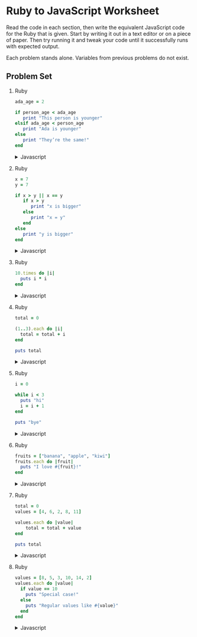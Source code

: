 # Ruby to JavaScript Worksheet
Read the code in each section, then write the equivalent JavaScript code for the Ruby that is given. Start by writing it out in a text editor or on a piece of paper. Then try running it and tweak your code until it successfully runs with expected output.

Each problem stands alone. Variables from previous problems do not exist.

## Problem Set
1. Ruby
    ```ruby
    ada_age = 2

    if person_age < ada_age
       print "This person is younger"
    elsif ada_age < person_age
       print "Ada is younger"
    else
       print "They’re the same!"
    end
    ```

    <details>
    <summary>
    Javascript
    </summary>

    ```javascript
    const adaAge = 2
    let personAge = 35

    if (personAge < adaAge) {
      console.log("This person is younger")
    }
    else if (adaAge < personAge) {
      console.log("Ada is younger")
    }
    else {
      console.log("They’re the same!")
    }
    ```

    </details>

1. Ruby
    ```ruby
    x = 7
    y = 7

    if x > y || x == y
       if x > y
          print "x is bigger"
       else
          print "x = y"
       end
    else
       print "y is bigger"
    end
    ```
    <details>
    <summary>
    Javascript
    </summary>

    ```javascript
    let x = 7
    let y = 7

    if (x > y || x == y) {
      if (x > y) {
        console.log("x is bigger")
      }
      else {
        console.log("x = y")
      }
    }
    else {
      console.log("y is bigger")
    }
    ```

    </details>

1. Ruby
    ```ruby
    10.times do |i|
      puts i * i
    end
    ```
    <details>
    <summary>
    Javascript
    </summary>

    ```javascript

    for (let i = 0; i< 10; i += 1) {
      console.log(i*i)
    }
    ```

    </details>

1. Ruby 
    ```ruby
    total = 0

    (1..3).each do |i|
      total = total + i
    end

    puts total
    ```

    <details>
    <summary>
    Javascript
    </summary>

    ```javascript
    let total = 0

    for (let i = 1; i<=3; i+=1) {
      total += i
    } 

    console.log(total)
    ```

    </details>

1. Ruby
    ```ruby
    i = 0

    while i < 3
      puts "hi"
      i = i + 1
    end

    puts "bye"
    ```

    <details>
    <summary>
    Javascript
    </summary>

    ```javascript
    let i = 0

    while (i < 3) {
      console.log("hi")
      i = i + 1
    }
    console.log("bye")
    ```

    </details>

1. Ruby
    ```ruby
    fruits = ["banana", "apple", "kiwi"]
    fruits.each do |fruit|
      puts "I love #{fruit}!"
    end
    ```

    <details>
    <summary>
    Javascript
    </summary>

    ```javascript
    //for..in
    const fruits = ["banana", "apple", "kiwi"]
    for(const i in fruits) {
      console.log(`I love ${fruits[i]}!`)
    }

    //forEach
    const fruits2 = ["banana", "apple", "kiwi"]
    fruits2.forEach(fruit => console.log(`I love ${fruit}!`))
    ```

    </details>

1. Ruby
    ```ruby
    total = 0
    values = [4, 6, 2, 8, 11]

    values.each do |value|
        total = total + value
    end

    puts total
    ```

    <details>
    <summary>
    Javascript
    </summary>

    ```javascript
    //for..in
    let total = 0
    const values = [4, 6, 2, 8, 11]

    for(const i in values) {
        total = total + values[i]
    }

    console.log(total)

    //forEach
    let total = 0
    const values = [4, 6, 2, 8, 11]

    values.forEach(value => total += value)
        
    console.log(total)
    ```

    </details>

1. Ruby
    ```ruby
    values = [8, 5, 3, 10, 14, 2]
    values.each do |value|
      if value == 10
        puts "Special case!"
      else
        puts "Regular values like #{value}"
      end
    end
    ```

    <details>
    <summary>
    Javascript
    </summary>

    ```javascript
    const values = [8, 5, 3, 10, 14, 2]

    for(const i in values) {
      let value = values[i]
      if (value == 10) {
        console.log("Special case!")
      }
      else {
        console.log(`Regular values like ${value}`)
      }
    }
    ```

    </details>
